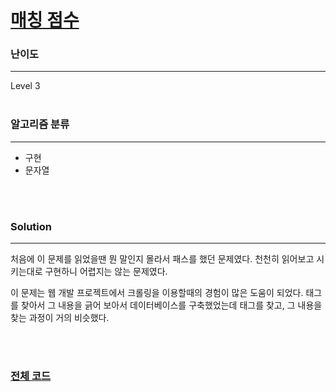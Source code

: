 # [매칭 점수](https://programmers.co.kr/learn/courses/30/lessons/42893)

### 난이도

***
Level 3
<br><br>

### 알고리즘 분류

***

* 구현
* 문자열

<br><br>

### Solution

***

처음에 이 문제를 읽었을땐 뭔 말인지 몰라서 패스를 했던 문제였다. 천천히 읽어보고 시키는대로 구현하니 어렵지는 않는 문제였다.

이 문제는 웹 개발 프로젝트에서 크롤링을 이용할때의 경험이 많은 도움이 되었다. 태그를 찾아서 그 내용을 긁어 보아서 데이터베이스를 구축했었는데 태그를 찾고, 그 내용을 찾는 과정이 거의 비슷했다.

<br><br>

### [전체 코드](https://github.com/Jungmin-Seo0527/CodingTest/blob/main/src/kakao/recruit2019/매칭점수)
